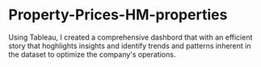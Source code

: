# Property-Prices-HM-properties
Using Tableau, I created a comprehensive dashbord that with an efficient story that hoghlights insights and identify trends and patterns inherent in the dataset to optimize the company's operations. 
